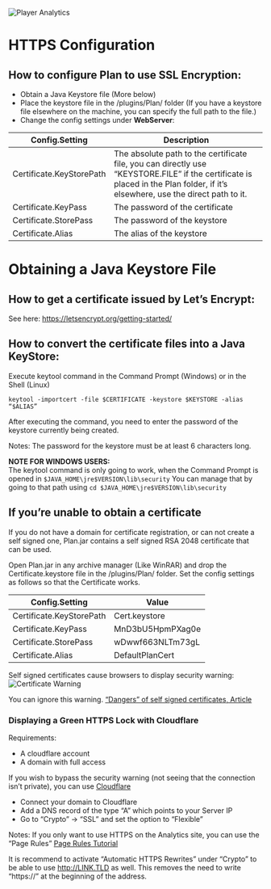 ![Player Analytics](https://puu.sh/t8vin.png)


# HTTPS Configuration


## How to configure Plan to use SSL Encryption:
- Obtain a Java Keystore file (More below)
- Place the keystore file in the /plugins/Plan/ folder
(If you have a keystore file elsewhere on the machine, you can specify the full path to the file.)
- Change the config settings under **WebServer**:

Config.Setting | Description
------------------- | ---------------
Certificate.KeyStorePath | The absolute path to the certificate file, you can directly use “KEYSTORE.FILE” if the certificate is placed in the Plan folder, if it’s elsewhere, use the direct path to it.
Certificate.KeyPass | The password of the certificate
Certificate.StorePass | The password of the keystore
Certificate.Alias | The alias of the keystore

# Obtaining a Java Keystore File

## How to get a certificate issued by Let’s Encrypt:
See here:
https://letsencrypt.org/getting-started/

## How to convert the certificate files into a Java KeyStore:

Execute keytool command in the Command Prompt (Windows) or in the Shell (Linux)
                                          
`keytool -importcert -file $CERTIFICATE -keystore $KEYSTORE -alias “$ALIAS”` 

After executing the command, you need to enter the password of the keystore currently being created.

Notes:
The password for the keystore must be at least 6 characters long.

**NOTE FOR WINDOWS USERS:**  
The keytool command is only going to work, when the Command Prompt is opened in `$JAVA_HOME\jre$VERSION\lib\security`
You can manage that by going to that path using 
`cd $JAVA_HOME\jre$VERSION\lib\security`

## If you’re unable to obtain a certificate

If you do not have a domain for certificate registration, or can not create a self signed one, Plan.jar contains a self signed RSA 2048 certificate that can be used.

Open Plan.jar in any archive manager (Like WinRAR) and drop the Certificate.keystore file in the /plugins/Plan/ folder.
Set the config settings as follows so that the Certificate works.

Config.Setting | Value
------------------- | ---------------
Certificate.KeyStorePath | Cert.keystore
Certificate.KeyPass | MnD3bU5HpmPXag0e
Certificate.StorePass | wDwwf663NLTm73gL
Certificate.Alias | DefaultPlanCert

Self signed certificates cause browsers to display security warning:
![Certificate Warning](http://puu.sh/wY5Gs/91883c1ced.jpg)

You can ignore this warning. [“Dangers” of self signed certificates, Article](https://www.globalsign.com/en/ssl-information-center/dangers-self-signed-certificates/)

### Displaying a Green HTTPS Lock with Cloudflare

Requirements:
- A cloudflare account
- A domain with full access

If you wish to bypass the security warning (not seeing that the connection isn’t private), you can use [Cloudflare](https://www.cloudflare.com)

- Connect your domain to Cloudflare
- Add a DNS record of the type “A” which points to your Server IP
- Go to “Crypto” -> “SSL” and set the option to “Flexible”

Notes:
If you only want to use HTTPS on the Analytics site, you can use the “Page Rules”
[Page Rules Tutorial](https://support.cloudflare.com/hc/en-us/articles/218411427-Page-Rules-Tutorial)

It is recommend to activate “Automatic HTTPS Rewrites” under “Crypto” to be able to use http://LINK.TLD as well.
This removes the need to write “https://” at the beginning of the address.
